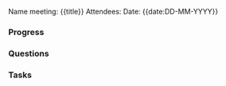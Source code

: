 Name meeting: {{title}}
Attendees:
Date: {{date:DD-MM-YYYY}} 

### Progress

### Questions

### Tasks 